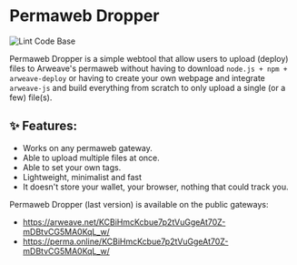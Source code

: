 # Permaweb Dropper
![Lint Code Base](https://github.com/cedriking/permaweb-dropper/workflows/Lint%20Code%20Base/badge.svg?branch=master)

Permaweb Dropper is a simple webtool that allow users to upload (deploy) files to Arweave's permaweb without having to download `node.js + npm + arweave-deploy` or having to create your own webpage and integrate `arweave-js` and build everything from scratch to only upload a single (or a few) file(s).

## ✨ Features:
- Works on any permaweb gateway.
- Able to upload multiple files at once.
- Able to set your own tags.
- Lightweight, minimalist and fast
- It doesn't store your wallet, your browser, nothing that could track you.

Permaweb Dropper (last version) is available on the public gateways:
- https://arweave.net/KCBiHmcKcbue7p2tVuGgeAt70Z-mDBtvCG5MA0KqL_w/
- https://perma.online/KCBiHmcKcbue7p2tVuGgeAt70Z-mDBtvCG5MA0KqL_w/